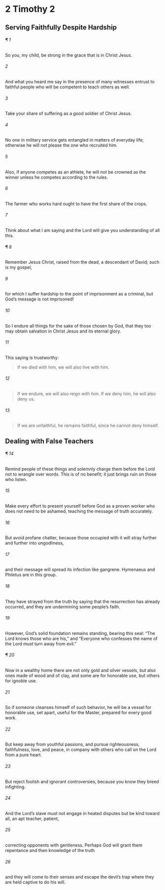 # 2 Timothy 2
## Serving Faithfully Despite Hardship
###### ¶ 1
So you, my child, be strong in the grace that is in Christ Jesus.
###### 2
And what you heard me say in the presence of many witnesses entrust to faithful people who will be competent to teach others as well.
###### 3
Take your share of suffering as a good soldier of Christ Jesus.
###### 4
No one in military service gets entangled in matters of everyday life; otherwise he will not please the one who recruited him.
###### 5
Also, if anyone competes as an athlete, he will not be crowned as the winner unless he competes according to the rules.
###### 6
The farmer who works hard ought to have the first share of the crops.
###### 7
Think about what I am saying and the Lord will give you understanding of all this.
###### ¶ 8
Remember Jesus Christ, raised from the dead, a descendant of David; such is my gospel,
###### 9
for which I suffer hardship to the point of imprisonment as a criminal, but God’s message is not imprisoned!
###### 10
So I endure all things for the sake of those chosen by God, that they too may obtain salvation in Christ Jesus and its eternal glory.
###### 11
This saying is trustworthy:
> If we died with him, we will also live with him.
###### 12
> If we endure, we will also reign with him.
> If we deny him, he will also deny us.
###### 13
> If we are unfaithful, he remains faithful, since he cannot deny himself.
## Dealing with False Teachers
###### ¶ 14
Remind people of these things and solemnly charge them before the Lord not to wrangle over words. This is of no benefit; it just brings ruin on those who listen.
###### 15
Make every effort to present yourself before God as a proven worker who does not need to be ashamed, teaching the message of truth accurately.
###### 16
But avoid profane chatter, because those occupied with it will stray further and further into ungodliness,
###### 17
and their message will spread its infection like gangrene. Hymenaeus and Philetus are in this group.
###### 18
They have strayed from the truth by saying that the resurrection has already occurred, and they are undermining some people’s faith.
###### 19
However, God’s solid foundation remains standing, bearing this seal: “The Lord knows those who are his,” and “Everyone who confesses the name of the Lord must turn away from evil.”
###### ¶ 20
Now in a wealthy home there are not only gold and silver vessels, but also ones made of wood and of clay, and some are for honorable use, but others for ignoble use.
###### 21
So if someone cleanses himself of such behavior, he will be a vessel for honorable use, set apart, useful for the Master, prepared for every good work.
###### 22
But keep away from youthful passions, and pursue righteousness, faithfulness, love, and peace, in company with others who call on the Lord from a pure heart.
###### 23
But reject foolish and ignorant controversies, because you know they breed infighting.
###### 24
And the Lord’s slave must not engage in heated disputes but be kind toward all, an apt teacher, patient,
###### 25
correcting opponents with gentleness. Perhaps God will grant them repentance and then knowledge of the truth
###### 26
and they will come to their senses and escape the devil’s trap where they are held captive to do his will.
